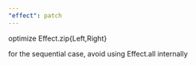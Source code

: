 ```yaml
---
"effect": patch
---
```


optimize Effect.zip{Left,Right}

for the sequential case, avoid using Effect.all internally
